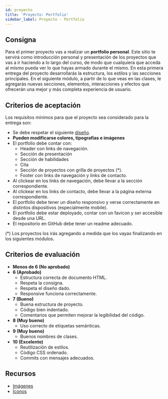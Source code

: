 ```yaml
---
id: proyecto
title: 'Proyecto: Portfolio'
sidebar_label: Proyecto - Portfolio
---
```


## Consigna

Para el primer proyecto vas a realizar un **portfolio personal**. Este sitio te servirá como introducción personal y presentación de los proyectos que vas a ir haciendo a lo largo del curso, de modo que cualquiera que acceda al mismo pueda ver lo que hayas armado durante el mismo. En esta primera entrega del proyecto desarrollarás la estructura, los estilos y las secciones principales. En el siguiente módulo, a partir de lo que veas en las clases, le agregarás nuevas secciones, elementos, interacciones y efectos que ofrecerán una mejor y más completa experiencia de usuario.

## Criterios de aceptación

Los requisitos mínimos para que el proyecto sea considerado para la entrega son:

- Se debe respetar el siguiente [diseño](https://frontend-proyecto-portfolio.adaitw.org/).
- **Pueden modificarse colores, tipografías e imágenes**
- El portfolio debe contar con:
  - Header con links de navegación.
  - Sección de presentación
  - Sección de habilidades
  - Cita
  - Sección de proyectos con grilla de proyectos (\*).
  - Footer con links de navegación y links de contacto.
- Al clickear en los links de navegación, debe llevar a la sección correspondiente.
- Al clickear en los links de contacto, debe llevar a la página externa correspondiente.
- El portfolio debe tener un diseño responsivo y verse correctamente en distintos dispositivos (especialmente mobile).
- El portfolio debe estar deployado, contar con un favicon y ser accesible desde una URL.
- El repositorio en GitHub debe tener un readme adecuado.

(\*) Los proyectos los irás agregando a medida que los vayas finalizando en los siguientes módulos.

## Criterios de evaluación

- **Menos de 6 (No aprobado)**
- **6 (Aprobado)**
  - Estructura correcta de documento HTML.
  - Respeta la consigna.
  - Respeta el diseño dado.
  - Responsive funciona correctamente.
- **7 (Bueno)**
  - Buena estructura de proyecto.
  - Código bien indentado.
  - Comentarios que permiten mejorar la legibilidad del código.
- **8 (Muy bueno)**
  - Uso correcto de etiquetas semánticas.
- **9 (Muy bueno)**
  - Buenos nombres de clases.
- **10 (Excelente)**
  - Reutilización de estilos.
  - Código CSS ordenado.
  - Commits con mensajes adecuados.

## Recursos

- [Imágenes](https://undraw.co/illustrations)
- [Íconos](https://konpa.github.io/devicon/)
